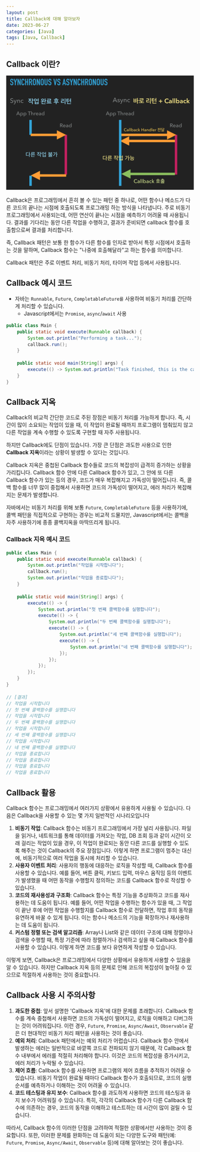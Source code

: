 ```yaml
---
layout: post
title: Callback에 대해 알아보자
date: 2023-06-27
categories: [Java]
tags: [Java, Callback]
---
```


## Callback 이란?

![Synchronous, Asynchronous](/assets/img/2023-06-27-Java%20Callback/2023-06-27-15-04-29.png)

Callback은 프로그래밍에서 흔히 볼 수 있는 패턴 중 하나로, 어떤 함수나 메소드가 다른 코드의 끝나는 시점에 호출되도록 프로그래밍 하는 방식을 나타냅니다. 주로 비동기 프로그래밍에서 사용되는데, 어떤 연산이 끝나는 시점을 예측하기 어려울 때 사용됩니다. 결과를 기다리는 동안 다른 작업을 수행하고, 결과가 준비되면 callback 함수를 호출함으로써 결과를 처리합니다.

즉, Callback 패턴은 보통 한 함수가 다른 함수를 인자로 받아서 특정 시점에서 호출하는 것을 말하며, Callback 함수는 "나중에 호출해달라"고 하는 함수를 의미합니다.

Callback 패턴은 주로 이벤트 처리, 비동기 처리, 타이머 작업 등에서 사용됩니다.

## Callback 예시 코드

- 자바는 `Runnable`, `Future`, `CompletableFuture를` 사용하여 비동기 처리를 간단하게 처리할 수 있습니다.
  - Javascript에서는 `Promise`, `async`/`await` 사용

```java
public class Main {
    public static void execute(Runnable callback) {
        System.out.println("Performing a task...");
        callback.run();
    }

    public static void main(String[] args) {
        execute(() -> System.out.println("Task finished, this is the callback!"));
    }
}
```

## Callback 지옥

Callback의 비교적 간단한 코드로 주된 장점은 비동기 처리를 가능하게 합니다. 즉, 시간이 많이 소요되는 작업이 있을 때, 이 작업이 완료될 때까지 프로그램이 멈춰있지 않고 다른 작업을 계속 수행할 수 있도록 구현할 때 자주 사용됩니다.

하지만 Callback에도 단점이 있습니다. 가장 큰 단점은 과도한 사용으로 인한 **Callback 지옥**이라는 상황이 발생할 수 있다는 것입니다.

Callback 지옥은 중첩된 Callback 함수들로 코드의 복잡성이 급격히 증가하는 상황을 가리킵니다. Callback 함수 안에 다른 Callback 함수가 있고, 그 안에 또 다른 Callback 함수가 있는 등의 경우, 코드가 매우 복잡해지고 가독성이 떨어집니다. 즉, 콜백 함수를 너무 많이 중첩해서 사용하면 코드의 가독성이 떨어지고, 에러 처리가 복잡해지는 문제가 발생합니다.

자바에서는 비동기 처리를 위해 보통 `Future`, `CompletableFuture` 등을 사용하기에, 콜백 패턴을 직접적으로 구현하는 경우는 비교적 드물지만, Javascript에서는 콜백을 자주 사용하기에 종종 콜백지옥을 마딱뜨리게 됩니다.

### Callback 지옥 예시 코드

```java
public class Main {
    public static void execute(Runnable callback) {
        System.out.println("작업을 시작합니다");
        callback.run();
        System.out.println("작업을 종료합니다");
    }

    public static void main(String[] args) {
        execute(() -> {
            System.out.println("첫 번째 콜백함수를 실행합니다");
            execute(() -> {
                System.out.println("두 번째 콜백함수를 실행합니다");
                execute(() -> {
                    System.out.println("세 번째 콜백함수를 실행합니다");
                    execute(() -> {
                        System.out.println("네 번째 콜백함수를 실행합니다");
                    });
                });
            });
        });
    }
}

// [결과]
// 작업을 시작합니다
// 첫 번째 콜백함수를 실행합니다
// 작업을 시작합니다
// 두 번째 콜백함수를 실행합니다
// 작업을 시작합니다
// 세 번째 콜백함수를 실행합니다
// 작업을 시작합니다
// 네 번째 콜백함수를 실행합니다
// 작업을 종료합니다
// 작업을 종료합니다
// 작업을 종료합니다
// 작업을 종료합니다
```

## Callback 활용

Callback 함수는 프로그래밍에서 여러가지 상황에서 유용하게 사용될 수 있습니다. 다음은 Callback을 사용할 수 있는 몇 가지 일반적인 시나리오입니다

1. **비동기 작업**: Callback 함수는 비동기 프로그래밍에서 가장 널리 사용됩니다. 파일을 읽거나, 네트워크를 통해 데이터를 가져오는 작업, DB 조회 등과 같이 시간이 오래 걸리는 작업이 있을 경우, 이 작업이 완료되는 동안 다른 코드를 실행할 수 있도록 해주는 것이 Callback의 주요 장점입니다. 이렇게 하면 프로그램이 멈추는 대신에, 비동기적으로 여러 작업을 동시에 처리할 수 있습니다.
2. **사용자 이벤트 처리**: 사용자의 행동에 대응하는 로직을 작성할 때, Callback 함수를 사용할 수 있습니다. 예를 들어, 버튼 클릭, 키보드 입력, 마우스 움직임 등의 이벤트가 발생했을 때 어떤 동작을 수행할지 정의하는 코드를 Callback 함수로 작성할 수 있습니다.
3. **코드의 재사용성과 구조화**: Callback 함수는 특정 기능을 추상화하고 코드를 재사용하는 데 도움이 됩니다. 예를 들어, 어떤 작업을 수행하는 함수가 있을 때, 그 작업이 끝난 후에 어떤 작업을 수행할지를 Callback 함수로 전달하면, 작업 후의 동작을 유연하게 바꿀 수 있게 됩니다. 이는 함수나 메소드의 기능을 확장하거나 재사용하는 데 도움이 됩니다.
4. **커스텀 정렬 또는 검색 알고리즘**: Array나 List와 같은 데이터 구조에 대해 정렬이나 검색을 수행할 때, 특정 기준에 따라 정렬하거나 검색하고 싶을 때 Callback 함수를 사용할 수 있습니다. 이렇게 하면 코드를 보다 유연하게 작성할 수 있습니다.

이렇게 보면, Callback은 프로그래밍에서 다양한 상황에서 유용하게 사용할 수 있음을 알 수 있습니다. 하지만 Callback 지옥 등의 문제로 인해 코드의 복잡성이 높아질 수 있으므로 적절하게 사용하는 것이 중요합니다.

## Callback 사용 시 주의사항

1. **과도한 중첩**: 앞서 설명한 'Callback 지옥'에 대한 문제를 초래합니다. Callback 함수를 계속 중첩해서 사용하면 코드의 가독성이 떨어지고, 로직을 이해하고 디버그하는 것이 어려워집니다. 이런 경우, `Future`, `Promise`, `Async/Await`, `Observable` 같은 더 현대적인 비동기 처리 패턴을 사용하는 것이 좋습니다.
2. **예외 처리**: Callback 패턴에서는 예외 처리가 어렵습니다. Callback 함수 안에서 발생하는 에러는 일반적으로 바깥쪽 코드로 전파되지 않기 때문에, 각 Callback 함수 내부에서 에러를 적절히 처리해야 합니다. 이것은 코드의 복잡성을 증가시키고, 에러 처리가 누락될 수 있습니다.
3. **제어 흐름**: Callback 함수를 사용하면 프로그램의 제어 흐름을 추적하기 어려울 수 있습니다. 비동기 작업이 완료될 때마다 Callback 함수가 호출되므로, 코드의 실행 순서를 예측하거나 이해하는 것이 어려울 수 있습니다.
4. **코드 테스팅과 유지 보수**: Callback 함수를 과도하게 사용하면 코드의 테스팅과 유지 보수가 어려워질 수 있습니다. 특히, 각각의 Callback 함수가 다른 Callback 함수에 의존하는 경우, 코드의 동작을 이해하고 테스트하는 데 시간이 많이 걸릴 수 있습니다.

따라서, Callback 함수의 이러한 단점을 고려하여 적절한 상황에서만 사용하는 것이 중요합니다. 또한, 이러한 문제를 완화하는 데 도움이 되는 다양한 도구와 패턴(예:  `Future`, `Promise`, `Async/Await`, `Observable` 등)에 대해 알아보는 것이 좋습니다.
